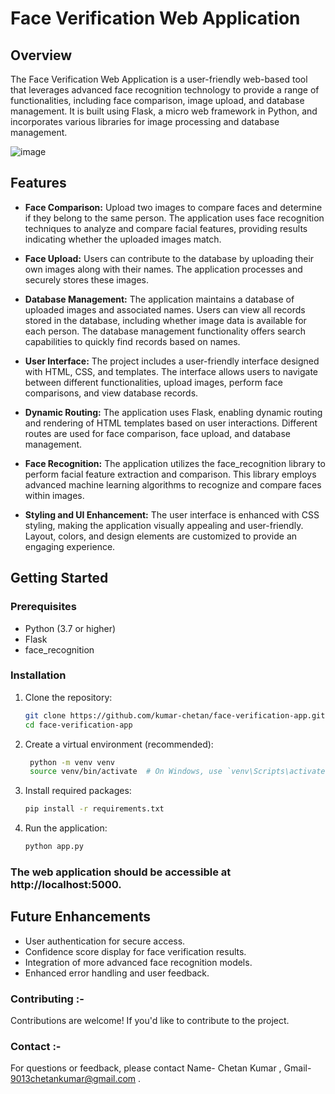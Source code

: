 # Face Verification Web Application

## Overview

The Face Verification Web Application is a user-friendly web-based tool that leverages advanced face recognition technology to provide a range of functionalities, including face comparison, image upload, and database management. It is built using Flask, a micro web framework in Python, and incorporates various libraries for image processing and database management.

![image](https://github.com/kumar-chetan/face-verification-app/assets/112582415/9eb48db3-f140-43f0-be18-d6215f0afc24)



## Features

- **Face Comparison:** Upload two images to compare faces and determine if they belong to the same person. The application uses face recognition techniques to analyze and compare facial features, providing results indicating whether the uploaded images match.

- **Face Upload:** Users can contribute to the database by uploading their own images along with their names. The application processes and securely stores these images.

- **Database Management:** The application maintains a database of uploaded images and associated names. Users can view all records stored in the database, including whether image data is available for each person. The database management functionality offers search capabilities to quickly find records based on names.

- **User Interface:** The project includes a user-friendly interface designed with HTML, CSS, and templates. The interface allows users to navigate between different functionalities, upload images, perform face comparisons, and view database records.

- **Dynamic Routing:** The application uses Flask, enabling dynamic routing and rendering of HTML templates based on user interactions. Different routes are used for face comparison, face upload, and database management.

- **Face Recognition:** The application utilizes the face_recognition library to perform facial feature extraction and comparison. This library employs advanced machine learning algorithms to recognize and compare faces within images.

- **Styling and UI Enhancement:** The user interface is enhanced with CSS styling, making the application visually appealing and user-friendly. Layout, colors, and design elements are customized to provide an engaging experience.

## Getting Started

### Prerequisites

- Python (3.7 or higher)
- Flask
- face_recognition

### Installation

1. Clone the repository:

   ```bash
   git clone https://github.com/kumar-chetan/face-verification-app.git
   cd face-verification-app
      ```
2. Create a virtual environment (recommended):
   ```bash
    python -m venv venv
    source venv/bin/activate  # On Windows, use `venv\Scripts\activate`
      ```
3. Install required packages:
      ```bash
    pip install -r requirements.txt
      ```
4. Run the application:
    ```bash
    python app.py
    ```
   
### The web application should be accessible at http://localhost:5000.

## **Future Enhancements**
- User authentication for secure access.
- Confidence score display for face verification results.
- Integration of more advanced face recognition models.
- Enhanced error handling and user feedback.

### Contributing :-
Contributions are welcome! If you'd like to contribute to the project.


### Contact :-
For questions or feedback, please contact Name- Chetan Kumar , Gmail- 9013chetankumar@gmail.com .

